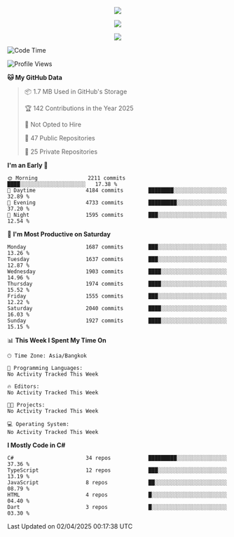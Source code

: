<p align="center">
  <a href="say-hi.gif"> 
    <img align="center" src="say-hi.gif"/>
  </a>
</p>
<p align="center">
  <a href="https://github.com/htthinh1999">
    <img align="center" src="https://github-readme-stats-kappa-pink.vercel.app/api?username=htthinh1999&show_icons=true&count_private=true&theme=dracula"/>
  </a>
</p>
<p align="center">
  <a href="https://github.com/htthinh1999">
    <img src="https://github-readme-stats-kappa-pink.vercel.app/api/top-langs/?username=htthinh1999&layout=compact&langs_count=6&count_private=true&hide=tsql,hlsl,glsl,shaderlab&theme=dracula"/>
  </a>
</p>

<!--START_SECTION:waka-->
![Code Time](http://img.shields.io/badge/Code%20Time-0%20secs-blue)

![Profile Views](http://img.shields.io/badge/Profile%20Views-0-blue)

**🐱 My GitHub Data** 

> 📦 1.7 MB Used in GitHub's Storage 
 > 
> 🏆 142 Contributions in the Year 2025
 > 
> 🚫 Not Opted to Hire
 > 
> 📜 47 Public Repositories 
 > 
> 🔑 25 Private Repositories 
 > 
**I'm an Early 🐤** 

```text
🌞 Morning                2211 commits        ████░░░░░░░░░░░░░░░░░░░░░   17.38 % 
🌆 Daytime                4184 commits        ████████░░░░░░░░░░░░░░░░░   32.89 % 
🌃 Evening                4733 commits        █████████░░░░░░░░░░░░░░░░   37.20 % 
🌙 Night                  1595 commits        ███░░░░░░░░░░░░░░░░░░░░░░   12.54 % 
```
📅 **I'm Most Productive on Saturday** 

```text
Monday                   1687 commits        ███░░░░░░░░░░░░░░░░░░░░░░   13.26 % 
Tuesday                  1637 commits        ███░░░░░░░░░░░░░░░░░░░░░░   12.87 % 
Wednesday                1903 commits        ████░░░░░░░░░░░░░░░░░░░░░   14.96 % 
Thursday                 1974 commits        ████░░░░░░░░░░░░░░░░░░░░░   15.52 % 
Friday                   1555 commits        ███░░░░░░░░░░░░░░░░░░░░░░   12.22 % 
Saturday                 2040 commits        ████░░░░░░░░░░░░░░░░░░░░░   16.03 % 
Sunday                   1927 commits        ████░░░░░░░░░░░░░░░░░░░░░   15.15 % 
```


📊 **This Week I Spent My Time On** 

```text
🕑︎ Time Zone: Asia/Bangkok

💬 Programming Languages: 
No Activity Tracked This Week

🔥 Editors: 
No Activity Tracked This Week

🐱‍💻 Projects: 
No Activity Tracked This Week

💻 Operating System: 
No Activity Tracked This Week
```

**I Mostly Code in C#** 

```text
C#                       34 repos            █████████░░░░░░░░░░░░░░░░   37.36 % 
TypeScript               12 repos            ███░░░░░░░░░░░░░░░░░░░░░░   13.19 % 
JavaScript               8 repos             ██░░░░░░░░░░░░░░░░░░░░░░░   08.79 % 
HTML                     4 repos             █░░░░░░░░░░░░░░░░░░░░░░░░   04.40 % 
Dart                     3 repos             █░░░░░░░░░░░░░░░░░░░░░░░░   03.30 % 
```




 Last Updated on 02/04/2025 00:17:38 UTC
<!--END_SECTION:waka-->
